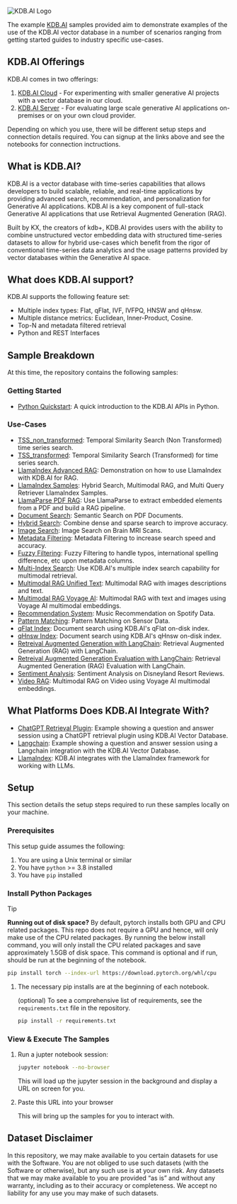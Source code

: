 ![KDB.AI Logo](https://kdb.ai/files/2024/01/kdbai-logo.svg)

The example [KDB.AI](https://kdb.ai) samples provided aim to demonstrate examples of the use of the KDB.AI vector database in a number of scenarios ranging from getting started guides to industry specific use-cases.

## KDB.AI Offerings

KDB.AI comes in two offerings:

1. [KDB.AI Cloud](https://trykdb.kx.com/kdbai/signup/) - For experimenting with smaller generative AI projects with a vector database in our cloud.
2. [KDB.AI Server](https://trykdb.kx.com/kdbaiserver/signup/) - For evaluating large scale generative AI applications on-premises or on your own cloud provider.

Depending on which you use, there will be different setup steps and connection details required.
You can signup at the links above and see the notebooks for connection inctructions.

## What is KDB.AI?

KDB.AI is a vector database with time-series capabilities that allows developers to build scalable, reliable, and real-time applications by providing advanced search, recommendation, and personalization for Generative AI applications. KDB.AI is a key component of full-stack Generative AI applications that use Retrieval Augmented Generation (RAG).

Built by KX, the creators of kdb+, KDB.AI provides users with the ability to combine unstructured vector embedding data with structured time-series datasets to allow for hybrid use-cases which benefit from the rigor of conventional time-series data analytics and the usage patterns provided by vector databases within the Generative AI space.


## What does KDB.AI support?

KDB.AI supports the following feature set:

- Multiple index types: Flat, qFlat, IVF, IVFPQ, HNSW and qHnsw.
- Multiple distance metrics: Euclidean, Inner-Product, Cosine.
- Top-N and metadata filtered retrieval
- Python and REST Interfaces


## Sample Breakdown

At this time, the repository contains the following samples:

### Getting Started

- [Python Quickstart](quickstarts/python_quickstart.ipynb): A quick introduction to the KDB.AI APIs in Python.

### Use-Cases

- [TSS_non_transformed](TSS_non_transformed): Temporal Similarity Search (Non Transformed) time series search.
- [TSS_transformed](TSS_transformed): Temporal Similarity Search (Transformed) for time series search. 
- [LlamaIndex Advanced RAG](LlamaIndex_advanced_RAG): Demonstration on how to use LlamaIndex with KDB.AI for RAG.
- [LlamaIndex Samples](LlamaIndex_samples): Hybrid Search, Multimodal RAG, and Multi Query Retriever LlamaIndex Samples.
- [LlamaParse PDF RAG](LlamaParse_pdf_RAG): Use LlamaParse to extract embedded elements from a PDF and build a RAG pipeline.
- [Document Search](document_search): Semantic Search on PDF Documents.
- [Hybrid Search](hybrid_search): Combine dense and sparse search to improve accuracy.
- [Image Search](image_search): Image Search on Brain MRI Scans.
- [Metadata Filtering](metadata_filtering): Metadata Filtering to increase search speed and accuracy.
- [Fuzzy Filtering](fuzzy_filtering_on_metadata): Fuzzy Filtering to handle typos, international spelling difference, etc upon metadata columns. 
- [Multi-Index Search](multi_index_multimodal_search): Use KDB.AI's multiple index search capability for multimodal retrieval.
- [Multimodal RAG Unified Text](multimodal_RAG_unified_text): Multimodal RAG with images descriptions and text.
- [Multimodal RAG Voyage AI](multimodal_RAG_VoyageAI): Multimodal RAG with text and images using Voyage AI multimodal embeddings.
- [Recommendation System](music_recommendation): Music Recommendation on Spotify Data.
- [Pattern Matching](pattern_matching): Pattern Matching on Sensor Data.
- [qFlat Index](qFlat_index_pdf_search): Document search using KDB.AI's qFlat on-disk index.
- [qHnsw Index](qHnsw_index_pdf_search): Document search using KDB.AI's qHnsw on-disk index.
- [Retreival Augmented Generation with LangChain](retrieval_augmented_generation): Retrieval Augmented Generation (RAG) with LangChain.
- [Retreival Augmented Generation Evaluation with LangChain](retrieval_augmented_generation_evaluation): Retrieval Augmented Generation (RAG) Evaluation with LangChain.
- [Sentiment Analysis](sentiment_analysis): Sentiment Analysis on Disneyland Resort Reviews.
- [Video RAG](video_RAG): Multimodal RAG on Video using Voyage AI multimodal embeddings.


## What Platforms Does KDB.AI Integrate With?

- [ChatGPT Retrieval Plugin](https://github.com/KxSystems/chatgpt-retrieval-plugin/blob/KDB.AI/examples/providers/kdbai/ChatGPT_QA_Demo.ipynb): Example showing a question and answer session using a ChatGPT retrieval plugin using KDB.AI Vector Database.
- [Langchain](https://github.com/KxSystems/langchain/blob/KDB.AI/docs/docs/integrations/vectorstores/kdbai.ipynb): Example showing a question and answer session using a Langchain integration with the KDB.AI Vector Database.
- [LlamaIndex](https://docs.llamaindex.ai/en/stable/api_reference/storage/vector_store/kdbai/): KDB.AI integrates with the LlamaIndex framework for working with LLMs.


## Setup

This section details the setup steps required to run these samples locally on your machine.

### Prerequisites

This setup guide assumes the following:
  1. You are using a Unix terminal or similar
  2. You have `python` >= 3.8 installed
  3. You have `pip` installed

### Install Python Packages

> [!TIP]
> <b>Running out of disk space?</b>
> By default, pytorch installs both GPU and CPU related packages.
> This repo does not require a GPU and hence, will only make use of the CPU related packages.
> By running the below install command, you will only install the CPU related packages and save approximately 1.5GB of disk space.
> This command is optional and if run, should be run at the beginning of the notebook.
> ```bash
> pip install torch --index-url https://download.pytorch.org/whl/cpu
> ```

1. The necessary pip installs are at the beginning of each notebook.

    (optional) To see a comprehensive list of requirements, see the `requirements.txt` file in the repository.

    ```bash
    pip install -r requirements.txt
    ```


### View & Execute The Samples

1. Run a jupter notebook session:

    ```bash
    jupyter notebook --no-browser
    ```

    This will load up the jupyter session in the background and display a URL on screen for you.

1. Paste this URL into your browser

    This will bring up the samples for you to interact with.


## Dataset Disclaimer

In this repository, we may make available to you certain datasets for use with the Software.
You are not obliged to use such datasets (with the Software or otherwise), but any such use is at your own risk.
Any datasets that we may make available to you are provided “as is” and without any warranty, including as to their accuracy or completeness.
We accept no liability for any use you may make of such datasets.
